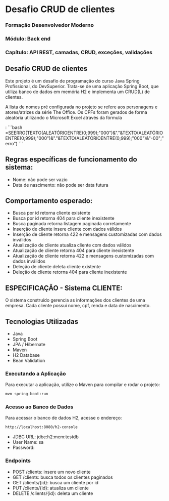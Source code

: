 # Desafio CRUD de clientes

### Formação Desenvolvedor Moderno
### Módulo: Back end
### Capítulo: API REST, camadas, CRUD, exceções, validações

## Desafio CRUD de clientes

<p>Este projeto é um desafio de programação do curso Java Spring Profissional, do DevSuperior.
Trata-se de uma aplicação Spring Boot, que utiliza banco de dados em memória H2 e implementa um CRUD(L) de clientes.</p>

<p>A lista de nomes pré configurada no projeto se refere aos personagens e atores/atrizes da série The Office. Os CPFs 
foram gerados de forma aleatória utilizando o Microsoft Excel através da fórmula</p>:
```bash
=SEERRO(TEXTO(ALEATÓRIOENTRE(0;999);"000")&"."&TEXTO(ALEATÓRIOENTRE(0;999);"000")&"."&TEXTO(ALEATÓRIOENTRE(0;999);"000")&"-00";"erro")
```

## Regras específicas de funcionamento do sistema:
* Nome: não pode ser vazio
* Data de nascimento: não pode ser data futura

## Comportamento esperado:
* Busca por id retorna cliente existente
*  Busca por id retorna 404 para cliente inexistente
*  Busca paginada retorna listagem paginada corretamente
*  Inserção de cliente insere cliente com dados válidos
*  Inserção de cliente retorna 422 e mensagens customizadas com dados inválidos
*  Atualização de cliente atualiza cliente com dados válidos
*  Atualização de cliente retorna 404 para cliente inexistente
*  Atualização de cliente retorna 422 e mensagens customizadas com dados inválidos
*  Deleção de cliente deleta cliente existente
*  Deleção de cliente retorna 404 para cliente inexistente

## ESPECIFICAÇÃO - Sistema CLIENTE:
<p>O sistema construído gerencia as informações dos clientes de uma empresa.
Cada cliente possui nome, cpf, renda e data de nascimento.</p>

## Tecnologias Utilizadas
- Java
- Spring Boot
- JPA / Hibernate
- Maven
- H2 Database
- Bean Validation

### Executando a Aplicação
Para executar a aplicação, utilize o Maven para compilar e rodar o projeto:
```bash
mvn spring-boot:run
```

### Acesso ao Banco de Dados
Para acessar o banco de dados H2, acesse o endereço:
```bash
http://localhost:8080/h2-console
```
- JDBC URL: jdbc:h2:mem:testdb
- User Name: sa
- Password: 

### Endpoints
- POST /clients: insere um novo cliente
- GET /clients: busca todos os clientes paginados 
- GET /clients/{id}: busca um cliente por id
- PUT /clients/{id}: atualiza um cliente
- DELETE /clients/{id}: deleta um cliente